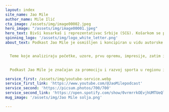 ```yaml
---
layout: index
site_name: Jao Mile
author_name: Mile Ilić
cta_image: /assets/img/image00002.jpeg
hero_image: "/assets/img/image00001.jpeg"
hero_text: Bivši kosarkaš i reprezentativac Srbije (SCG). Košarkom se profesionalno bavio 18 godina i za to vreme nastupao za FMP, Crvenu zvezdu, NJ Nets (NBA) i mnoge druge klubove u Evropi i na Bliskom istoku.
spinning_logo: '/assets/img/logo_white_letter.png'
about_text: Podkast Jao Mile je osmišljen i koncipiran u vidu autorske emisije koja se bavi pitanjima profesionalne košarkaške karijere iz ugla afirmisanih košarkaša, trenera, sportskih agenata.


  Teme koje analiziraju početke, uzore, prvu opremu, impresije, zatim izazove profesionalne karijere, ali se bavi i pitanjima vezanim za život posle karijere sa kojima se profesionalni sportista susreće. 

  
  Podkast Jao Mile je značajan za promociju i razvoj sporta u regionu i predstavlja koristan i sveobuhvatan prikaz zdravog načina života koji se prikazuje široj društvenoj zajednici.

service_first: /assets/img/youtube-service.webp
service_first_link: 'https://www.youtube.com/@JaoMilepodcast'
service_second: 'https://picsum.photos/700/700'
service_second_link: 'https://open.spotify.com/show/0vrmrrkOEvjhUMTUeQl6Xx'
mug_image: '/assets/img/Jao Mile solja.png'

---
```

